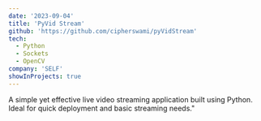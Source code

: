 ```yaml
---
date: '2023-09-04'
title: 'PyVid Stream'
github: 'https://github.com/cipherswami/pyVidStream'
tech:
  - Python
  - Sockets
  - OpenCV
company: 'SELF'
showInProjects: true
---
```


A simple yet effective live video streaming application built using Python. Ideal for quick deployment and basic streaming needs."
